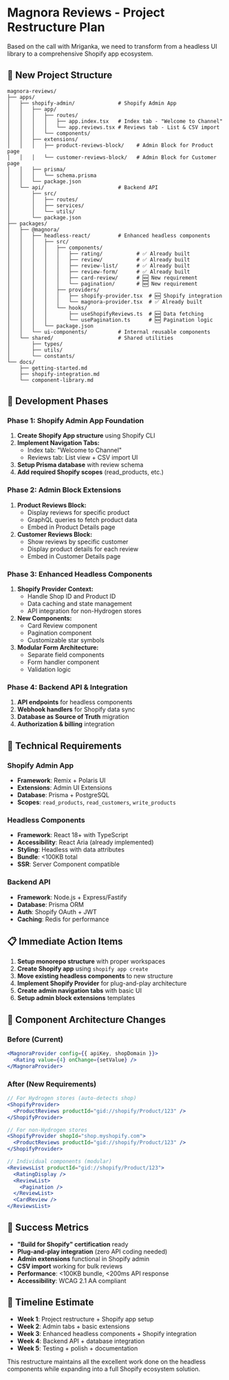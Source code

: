 # Magnora Reviews - Project Restructure Plan

Based on the call with Mriganka, we need to transform from a headless UI library to a comprehensive Shopify app ecosystem.

## 📁 New Project Structure

```
magnora-reviews/
├── apps/
│   ├── shopify-admin/              # Shopify Admin App
│   │   ├── app/
│   │   │   ├── routes/
│   │   │   │   ├── app.index.tsx   # Index tab - "Welcome to Channel"
│   │   │   │   └── app.reviews.tsx # Reviews tab - List & CSV import
│   │   │   └── components/
│   │   ├── extensions/
│   │   │   ├── product-reviews-block/    # Admin Block for Product page
│   │   │   └── customer-reviews-block/   # Admin Block for Customer page
│   │   ├── prisma/
│   │   │   └── schema.prisma
│   │   └── package.json
│   └── api/                        # Backend API
│       ├── src/
│       │   ├── routes/
│       │   ├── services/
│       │   └── utils/
│       └── package.json
├── packages/
│   ├── @magnora/
│   │   ├── headless-react/         # Enhanced headless components
│   │   │   ├── src/
│   │   │   │   ├── components/
│   │   │   │   │   ├── rating/           # ✅ Already built
│   │   │   │   │   ├── review/           # ✅ Already built  
│   │   │   │   │   ├── review-list/      # ✅ Already built
│   │   │   │   │   ├── review-form/      # ✅ Already built
│   │   │   │   │   ├── card-review/      # 🆕 New requirement
│   │   │   │   │   └── pagination/       # 🆕 New requirement
│   │   │   │   ├── providers/
│   │   │   │   │   ├── shopify-provider.tsx  # 🆕 Shopify integration
│   │   │   │   │   └── magnora-provider.tsx  # ✅ Already built
│   │   │   │   └── hooks/
│   │   │   │       ├── useShopifyReviews.ts  # 🆕 Data fetching
│   │   │   │       └── usePagination.ts      # 🆕 Pagination logic
│   │   │   └── package.json
│   │   └── ui-components/          # Internal reusable components
│   └── shared/                     # Shared utilities
│       ├── types/
│       ├── utils/
│       └── constants/
└── docs/
    ├── getting-started.md
    ├── shopify-integration.md
    └── component-library.md
```

## 🎯 Development Phases

### Phase 1: Shopify Admin App Foundation
1. **Create Shopify App structure** using Shopify CLI
2. **Implement Navigation Tabs:**
   - Index tab: "Welcome to Channel"
   - Reviews tab: List view + CSV import UI
3. **Setup Prisma database** with review schema
4. **Add required Shopify scopes** (read_products, etc.)

### Phase 2: Admin Block Extensions  
1. **Product Reviews Block:**
   - Display reviews for specific product
   - GraphQL queries to fetch product data
   - Embed in Product Details page
2. **Customer Reviews Block:**
   - Show reviews by specific customer
   - Display product details for each review
   - Embed in Customer Details page

### Phase 3: Enhanced Headless Components
1. **Shopify Provider Context:**
   - Handle Shop ID and Product ID
   - Data caching and state management
   - API integration for non-Hydrogen stores
2. **New Components:**
   - Card Review component
   - Pagination component
   - Customizable star symbols
3. **Modular Form Architecture:**
   - Separate field components
   - Form handler component
   - Validation logic

### Phase 4: Backend API & Integration
1. **API endpoints** for headless components
2. **Webhook handlers** for Shopify data sync
3. **Database as Source of Truth** migration
4. **Authorization & billing** integration

## 🔧 Technical Requirements

### Shopify Admin App
- **Framework**: Remix + Polaris UI
- **Extensions**: Admin UI Extensions
- **Database**: Prisma + PostgreSQL
- **Scopes**: `read_products`, `read_customers`, `write_products`

### Headless Components  
- **Framework**: React 18+ with TypeScript
- **Accessibility**: React Aria (already implemented)
- **Styling**: Headless with data attributes
- **Bundle**: <100KB total
- **SSR**: Server Component compatible

### Backend API
- **Framework**: Node.js + Express/Fastify
- **Database**: Prisma ORM
- **Auth**: Shopify OAuth + JWT
- **Caching**: Redis for performance

## 📋 Immediate Action Items

1. **Setup monorepo structure** with proper workspaces
2. **Create Shopify app** using `shopify app create`
3. **Move existing headless components** to new structure
4. **Implement Shopify Provider** for plug-and-play architecture
5. **Create admin navigation tabs** with basic UI
6. **Setup admin block extensions** templates

## 🎨 Component Architecture Changes

### Before (Current)
```jsx
<MagnoraProvider config={{ apiKey, shopDomain }}>
  <Rating value={4} onChange={setValue} />
</MagnoraProvider>
```

### After (New Requirements)
```jsx
// For Hydrogen stores (auto-detects shop)
<ShopifyProvider>
  <ProductReviews productId="gid://shopify/Product/123" />
</ShopifyProvider>

// For non-Hydrogen stores  
<ShopifyProvider shopId="shop.myshopify.com">
  <ProductReviews productId="gid://shopify/Product/123" />
</ShopifyProvider>

// Individual components (modular)
<ReviewsList productId="gid://shopify/Product/123">
  <RatingDisplay />
  <ReviewList>
    <Pagination />
  </ReviewList>
  <CardReview />
</ReviewsList>
```

## 🚀 Success Metrics

- **"Build for Shopify" certification** ready
- **Plug-and-play integration** (zero API coding needed)
- **Admin extensions** functional in Shopify admin
- **CSV import** working for bulk reviews
- **Performance**: <100KB bundle, <200ms API response
- **Accessibility**: WCAG 2.1 AA compliant

## 📅 Timeline Estimate

- **Week 1**: Project restructure + Shopify app setup
- **Week 2**: Admin tabs + basic extensions
- **Week 3**: Enhanced headless components + Shopify integration  
- **Week 4**: Backend API + database integration
- **Week 5**: Testing + polish + documentation

This restructure maintains all the excellent work done on the headless components while expanding into a full Shopify ecosystem solution. 